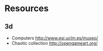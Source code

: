 # Resources
## 3d
- Computers http://www.esi.uclm.es/museo/
- Chaotic collection http://opengameart.org/
